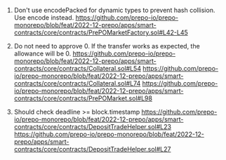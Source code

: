 1. Don't use encodePacked for dynamic types to prevent hash collision. Use encode instead.
https://github.com/prepo-io/prepo-monorepo/blob/feat/2022-12-prepo/apps/smart-contracts/core/contracts/PrePOMarketFactory.sol#L42-L45

2. Do not need to approve 0. If the transfer works as expected, the allowance will be 0.
https://github.com/prepo-io/prepo-monorepo/blob/feat/2022-12-prepo/apps/smart-contracts/core/contracts/Collateral.sol#L54
https://github.com/prepo-io/prepo-monorepo/blob/feat/2022-12-prepo/apps/smart-contracts/core/contracts/Collateral.sol#L74
https://github.com/prepo-io/prepo-monorepo/blob/feat/2022-12-prepo/apps/smart-contracts/core/contracts/PrePOMarket.sol#L98

3. Should check deadline >= block.timestamp
https://github.com/prepo-io/prepo-monorepo/blob/feat/2022-12-prepo/apps/smart-contracts/core/contracts/DepositTradeHelper.sol#L23
https://github.com/prepo-io/prepo-monorepo/blob/feat/2022-12-prepo/apps/smart-contracts/core/contracts/DepositTradeHelper.sol#L27